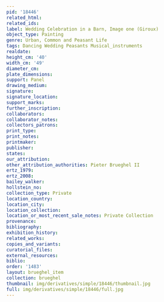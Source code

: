```yaml
---
pid: '18446'
related_html: 
related_ids: 
label: Wedding Celebration in a Barn, Image one (Giroux)
object_type: Painting
genre: Urban, Common and Peasant Life
tags: Dancing Wedding Peasants Musical_instruments
realdate: 
height_cm: '40'
width_cm: '49'
diameter_cm: 
plate_dimensions: 
support: Panel
drawing_medium: 
signature: 
signature_location: 
support_marks: 
further_inscription: 
collaborators: 
collaborator_notes: 
collectors_patrons: 
print_type: 
print_notes: 
printmaker: 
publisher: 
states: 
our_attribution: 
other_attribution_authorities: Pieter Brueghel II
ertz_1979: 
ertz_2008: 
bailey_walker: 
hollstein_no: 
collection_type: Private
location_country: 
location_city: 
location_collection: 
location_or_most_recent_sale_notes: Private Collection
provenance: 
bibliography: 
exhibition_history: 
related_works: 
copies_and_variants: 
curatorial_files: 
external_resources: 
biblio: 
order: '1483'
layout: brueghel_item
collection: brueghel
thumbnail: img/derivatives/simple/18446/thumbnail.jpg
full: img/derivatives/simple/18446/full.jpg
---
```


